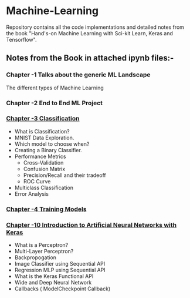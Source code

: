 # Machine-Learning
Repository contains all the code implementations and detailed notes from the book "Hand's-on Machine Learning with Sci-kit Learn, Keras and Tensorflow".


## Notes from the Book in attached ipynb files:-

### Chapter -1 Talks about the generic ML Landscape
The different types of Machine Learning

### Chapter -2 End to End ML Project

### [Chapter -3 Classification](https://github.com/pxp210115/Hands-on-ML-and-Neural-Networks-/tree/main/Chapter-3%20Classification)

* What is Classification?
* MNIST Data Exploration.
* Which model to choose when?
* Creating a Binary Classifier.
* Performance Metrics
  - Cross-Validation
  - Confusion Matrix
  - Precision/Recall and their tradeoff
  - ROC Curve
* Multiclass Classification
* Error Analysis

### [Chapter -4 Training Models](https://github.com/pxp210115/Hands-on-ML-and-Neural-Networks-/tree/main/Chapter-4%20Training%20Models)



### [Chapter -10 Introduction to Artificial Neural Networks with Keras](https://github.com/pxp210115/Hands-on-ML-and-Neural-Networks-/tree/main/Chapter-10%20Introduction%20to%20ANN%20with%20Keras)

* What is a Perceptron?
* Multi-Layer Perceptron?
* Backpropogation
* Image Classifier using Sequential API
* Regression MLP using Sequential API
* What is the Keras Functional API
* Wide and Deep Neural Network
* Callbacks ( ModelCheckpoint Callback)
